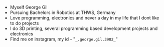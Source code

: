 - Myself George Gil
- Pursuing Bachelors in Robotics at THWS, Germany
- Love programming, electronics and never a day in my life that I dont like to do projects
- I do 3D printing, several programming based development projects and electronics 
- Find me on instagram, my id - "`_.george.gil.3902_`"

<!---
georgegil3902/georgegil3902 is a ✨ special ✨ repository because its `README.md` (this file) appears on your GitHub profile.
You can click the Preview link to take a look at your changes.
--->
